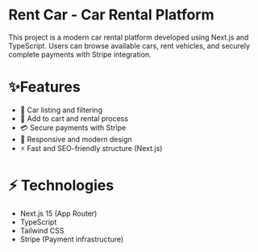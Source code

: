 # Rent Car - Car Rental Platform

This project is a modern car rental platform developed using Next.js and TypeScript. Users can browse available cars, rent vehicles, and securely complete payments with Stripe integration.

# ✨Features

- 🚗 Car listing and filtering
- 🛒 Add to cart and rental process
- 💳 Secure payments with Stripe
- 🎨 Responsive and modern design
- ⚡ Fast and SEO-friendly structure (Next.js)


# ⚡ Technologies

- Next.js 15 (App Router)
- TypeScript
- Tailwind CSS
- Stripe (Payment infrastructure)